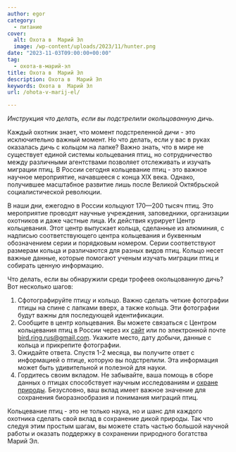 ```yaml
---
author: egor
category:
  - питание
cover:
  alt: Охота в  Марий Эл
  image: /wp-content/uploads/2023/11/hunter.png
date: "2023-11-03T09:00:00+00:00"
tag:
  - охота-в-марий-эл
title: Охота в  Марий Эл
description: Охота в  Марий Эл
keywords: Охота в  Марий Эл
url: /ohota-v-marij-el/

---
```

_Инструкция что делать, если вы подстрелили окольцованную дичь._

Каждый охотник знает, что момент подстреленной дичи \- это исключительно важный момент. Но что делать, если у вас в руках оказалась дичь с кольцом на лапке? Важно знать, что в мире не существует единой системы кольцевания птиц, но сотрудничество между различными агентствами позволяет отслеживать и изучать миграции птиц. В России сегодня кольцевание птиц \- это важное научное мероприятие, начавшееся с конца XIX века. Однако, получившее масштабное развитие лишь после Великой Октябрьской социалистической революции.

В наши дни, ежегодно в России кольцуют 170—200 тысяч птиц. Это мероприятие проводят научные учреждения, заповедники, организации охотников и даже частные лица. Их действия курирует Центр кольцевания. Этот центр выпускает кольца, сделанные из алюминия, с надписью соответствующего центра кольцевания и буквенным обозначением серии и порядковым номером. Серии соответствуют размерам кольца и различаются для разных видов птиц. Кольцо несет важные данные, которые помогают ученым изучать миграции птиц и собирать ценную информацию.

Что делать, если вы обнаружили среди трофеев окольцованную дичь? Вот несколько шагов:

1. Сфотографируйте птицу и кольцо. Важно сделать четкие фотографии птицы на спине с лапками вверх, а также кольца. Эти фотографии будут важны для последующей идентификации.
1. Сообщите в центр кольцевания. Вы можете связаться с Центром кольцевания птиц в России через их [сайт](http://ringcenter.ru) или по электронной почте [bird.ring.rus@gmail.com](mailto:bird.ring.rus@gmail.com). Укажите место, дату добычи, данные с кольца и прикрепите фотографии.
1. Ожидайте ответа. Спустя 1-2 месяца, вы получите ответ с информацией о птице, которую вы подстрелили. Эта информация может быть удивительной и полезной для науки.
1. Гордитесь своим вкладом. Не забывайте, ваша помощь в сборе данных о птицах способствует научным исследованиям и [охране природы](/gosudarstvennyj-prirodnyj-zapovednik-bolshaya-kokshaga/). Безусловно, ваш вклад имеет важное значение для сохранения биоразнообразия и понимания миграций птиц.

Кольцевание птиц \- это не только наука, но и шанс для каждого охотника сделать свой вклад в сохранение дикой природы. Так что следуя этим простым шагам, вы можете стать частью большой научной работы и оказать поддержку в сохранении природного богатства Марий Эл.
